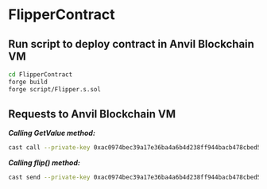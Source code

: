 
# FlipperContract

## Run script to deploy contract in Anvil Blockchain VM

```bash
cd FlipperContract
forge build
forge script/Flipper.s.sol
```

## Requests to Anvil Blockchain VM

***Calling GetValue method:***

```bash
cast call --private-key 0xac0974bec39a17e36ba4a6b4d238ff944bacb478cbed5efcae784d7bf4f2ff80 --rpc-url "http://localhost:8545" "0x5fbdb2315678afecb367f032d93f642f64180aa3" "getValue()(bool)"
```

***Calling flip() method:***

```bash
cast send --private-key 0xac0974bec39a17e36ba4a6b4d238ff944bacb478cbed5efcae784d7bf4f2ff80 --rpc-url "http://localhost:8545" "0x5fbdb2315678afecb367f032d93f642f64180aa3" "flip()"
```
